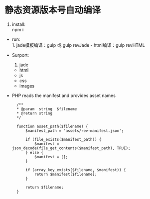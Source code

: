 # 静态资源版本号自动编译 



1. install:  
	 	npm i 
- run:    
		1. jade模板编译：gulp 或	gulp revJade
		- html编译：gulp revHTML
- Surport:
	1. jade
	- html
	- js
	- css
	- images
- PHP reads the manifest and provides asset names

		/**
	 	* @param  string  $filename
	 	* @return string
	 	*/

		function asset_path($filename) {
	    	$manifest_path = 'assets/rev-manifest.json';

	    	if (file_exists($manifest_path)) {
	        	$manifest = json_decode(file_get_contents($manifest_path), TRUE);
	    	} else {
	       		$manifest = [];
	    	}

	    	if (array_key_exists($filename, $manifest)) {
	        	return $manifest[$filename];
	    	}

	    	return $filename;
		}



	

